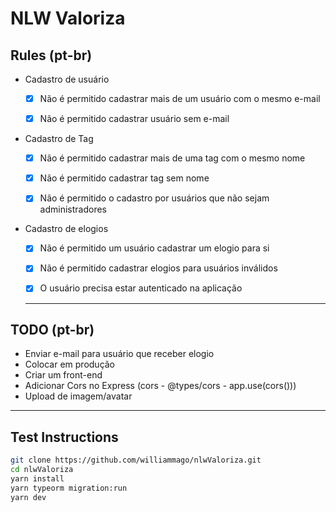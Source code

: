 # NLW Valoriza

## Rules (pt-br)

- Cadastro de usuário

  - [x] Não é permitido cadastrar mais de um usuário com o mesmo e-mail
  
  - [x] Não é permitido cadastrar usuário sem e-mail

- Cadastro de Tag

  - [x] Não é permitido cadastrar mais de uma tag com o mesmo nome

  - [x] Não é permitido cadastrar tag sem nome

  - [x] Não é permitido o cadastro por usuários que não sejam administradores

- Cadastro de elogios

  - [x] Não é permitido um usuário cadastrar um elogio para si

  - [x] Não é permitido cadastrar elogios para usuários inválidos

  - [x] O usuário precisa estar autenticado na aplicação

  _______________________________________

## TODO (pt-br)

  - Enviar e-mail para usuário que receber elogio
  - Colocar em produção
  - Criar um front-end
  - Adicionar Cors no Express (cors - @types/cors - app.use(cors()))
  - Upload de imagem/avatar

  _______________________________________

## Test Instructions

```bash
git clone https://github.com/williammago/nlwValoriza.git
cd nlwValoriza
yarn install
yarn typeorm migration:run
yarn dev
```
